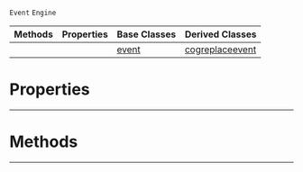  `Event` `Engine`



|Methods|Properties|Base Classes|Derived Classes|
|---|---|---|---|
| | |[event](https://github.com/PlasmaEngine/PlasmaDocs/tree/master/docs/C%2B%2B/code_reference/class_reference/event.markdown)|[cogreplaceevent](https://github.com/PlasmaEngine/PlasmaDocs/tree/master/docs/C%2B%2B/code_reference/class_reference/cogreplaceevent.markdown)|


 #  Properties


---  
 #  Methods


---  
 

 